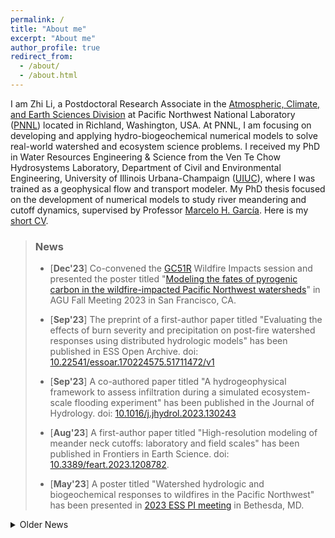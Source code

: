 ```yaml
---
permalink: /
title: "About me"
excerpt: "About me"
author_profile: true
redirect_from: 
  - /about/
  - /about.html
---
```


I am Zhi Li, a Postdoctoral Research Associate in the [Atmospheric, Climate, and Earth Sciences Division](https://www.pnnl.gov/atmospheric-climate-and-earth-sciences-division) at Pacific Northwest National Laboratory ([PNNL](https://www.pnnl.gov/)) located in Richland, Washington, USA. At PNNL, I am focusing on developing and applying hydro-biogeochemical numerical models to solve real-world watershed and ecosystem science problems. I received my PhD in Water Resources Engineering & Science from the Ven Te Chow Hydrosystems Laboratory, Department of Civil and Environmental Engineering, University of Illinois Urbana-Champaign ([UIUC](https://illinois.edu/)), where I was trained as a geophysical flow and transport modeler. My PhD thesis focused on the development of numerical models to study river meandering and cutoff dynamics, supervised by Professor [Marcelo H. García](https://cee.illinois.edu/directory/profile/mhgarcia). Here is my [short CV](https://zhilihydro.github.io/cv/).

> ### News
>  - [**Dec'23**] Co-convened the [GC51R](https://agu.confex.com/agu/fm23/meetingapp.cgi/Session/189180) Wildfire Impacts session and presented the poster titled "[Modeling the fates of pyrogenic carbon in the wildfire-impacted Pacific Northwest watersheds](https://agu.confex.com/agu/fm23/meetingapp.cgi/Paper/1355112)" in AGU Fall Meeting 2023 in San Francisco, CA. 
>
>  - [**Sep'23**] The preprint of a first-author paper titled "Evaluating the effects of burn severity and precipitation on post-fire watershed responses using distributed hydrologic models" has been published in ESS Open Archive. doi: [10.22541/essoar.170224575.51711472/v1](https://doi.org/10.22541/essoar.170224575.51711472/v1)
>
>  - [**Sep'23**] A co-authored paper titled "A hydrogeophysical framework to assess infiltration during a simulated ecosystem-scale flooding experiment" has been published in the Journal of Hydrology. doi: [10.1016/j.jhydrol.2023.130243](https://doi.org/10.1016/j.jhydrol.2023.130243)
>
>  - [**Aug'23**] A first-author paper titled "High-resolution modeling of meander neck cutoffs: laboratory and field scales" has been published in Frontiers in Earth Science. doi: [10.3389/feart.2023.1208782](https://doi.org/10.3389/feart.2023.1208782). 
>
>  - [**May'23**] A poster titled "Watershed hydrologic and biogeochemical responses to wildfires in the Pacific Northwest" has been presented in [2023 ESS PI meeting](https://web.cvent.com/event/530c166c-8680-4f65-a27a-574ac7dda464/summary) in Bethesda, MD. 


<details>
  <summary>Older News</summary>

* [Dec'22] A poster titled "Evaluating the transport of wildfire-induced pyrogenic nutrients in a grassland-shrub dominant watershed using a high-res numerical model" has been presented in AGU Fall Meeting 2022. <br>

* [Dec'22] A poster titled "Obtaining synthetic riverbed topography of meandering rivers from satellite imagery: a case study of the Tallahatchie River, Mississippi" has been presented in AGU Fall Meeting 2022. <br>

* [Mar'22] I start working as a Postdoctoral Research Associate at Pacific Northwest National Laboratory (PNNL). <br>

* [Feb'22] I successfully defended my doctoral thesis. <br>

* [Fall'21] Paper accepted! Our paper titled "Impact of Lake Michigan Water Level Rise on Complex Bidirectional Flow in the Chicago Area Waterway System (CAWS)" has been accpeted for publication in the Journal of Great Lakes Research. doi: 10.1016/j.jglr.2021.10.008 <br>

* [Fall'21] A co-authored abstract titled "An integrated river planform and sandbar detection tool based on Google Earth Engine and its application in the Yazoo-Mississippi Delta with high-resolution satellite images" has been accepted by AGU Fall Meeting 2021. Paper Number: H15M-1191. <br>

* [Spring'21] Obtained the Graduate College Mentoring Certificate, "In recognition of completion of the Illinois Graduate Mentoring Program". <br>

* [Spring'21] The pyRiverBed paper has been accepted for publication in Computers & Geosciences. doi: 10.1016/j.cageo.2021.104755 <br>

</details>
